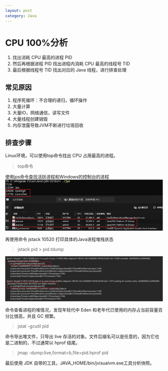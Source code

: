 ```yaml
---
layout: post
category: Java
---
```


# CPU 100%分析

1. 找出消耗 CPU 最高的进程 PID
2. 然后再根据进程 PID 找出进程内消耗 CPU 最高的线程号 TID
3. 最后根据线程号 TID 找出对应的 Java 线程，进行排查处理

## 常见原因
1. 程序死循环：不合理的递归，循环操作
2. 大量计算
3. 大量IO，网络通信，读写文件
4. 大量线程创建销毁
5. 内存泄露导致JVM不断进行垃圾回收


## 排查步骤
Linux环境，可以使用top命令找出 CPU 占用最高的进程。
> top命令

使用jps命令查找活跃进程和Windows的控制台的进程
![alt text](../assets/img/jps命令结果.png)

再使用命令 jstack 10520 打印具体的Java进程堆栈状态
> jstack pid > pid.tdump

![alt text](../assets/img/jstack命令结果.png)

命令查看进程的堆情况，发现年轻代中 Eden 和老年代已使用的内存占当前容量百分比很高，并且 GC 频繁。
>jstat -gcutil pid


命令导出堆文件，只导出 live 存活的对象。文件后缀名可以是任意的，因为它也是二进制的，不过通常以 hprof 结尾。
>jmap -dump:live,format=b,file=pid.hprof pid



最后使用 JDK 自带的工具，JAVA_HOME/bin/jvisualvm.exe工具分析快照。